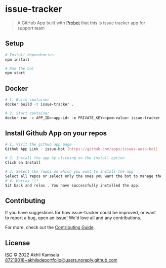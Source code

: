 # issue-tracker

> A GitHub App built with [Probot](https://github.com/probot/probot) that this is issue tracker app for support team

## Setup

```sh
# Install dependencies
npm install

# Run the bot
npm start
```

## Docker

```sh
# 1. Build container
docker build -t issue-tracker .

# 2. Start container
docker run -e APP_ID=<app-id> -e PRIVATE_KEY=<pem-value> issue-tracker
```


## Install Github App on your repos

```sh
# 1. Visit the github app page
Github App Link - issue-bot [https://github.com/apps/issues-auto-bot]

# 2. Install the app by clicking on the install option 
Click on Install

# 3. Select the repos on which you want to install the app
Select all repos or select only the ones you want the bot to manage the actions.
# 4. Hurray !!!
Sit back and relax . You have successfully installed the app.
```


## Contributing

If you have suggestions for how issue-tracker could be improved, or want to report a bug, open an issue! We'd love all and any contributions.

For more, check out the [Contributing Guide](CONTRIBUTING.md).

## License

[ISC](LICENSE) © 2022 Akhil Kamsala <87219018+akhilsdeportfolio@users.noreply.github.com>
